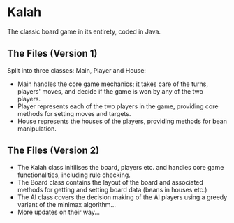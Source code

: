 Kalah
=====

The classic board game in its entirety, coded in Java.

The Files (Version 1)
---------------------

Split into three classes: Main, Player and House:

 * Main handles the core game mechanics; it takes care of the turns, players' moves, and decide if the game is won by any of the two players.
 * Player represents each of the two players in the game, providing core methods for setting moves and targets.
 * House represents the houses of the players, providing methods for bean manipulation.

The Files (Version 2)
---------------------

 * The Kalah class initilises the board, players etc. and handles core game functionalities, including rule checking.
 * The Board class contains the layout of the board and associated methods for getting and setting board data (beans in houses etc.)
 * The AI class covers the decision making of the AI players using a greedy variant of the minimax algorithm...
 * More updates on their way...
